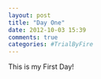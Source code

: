 ```yaml
---
layout: post
title: "Day One"
date: 2012-10-03 15:39
comments: true
categories: #TrialByFire
---
```

This is my First Day!